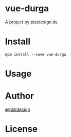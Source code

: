 # vue-durga

A project by platdesign.de


# Install

`npm install --save vue-durga`

# Usage


# Author

[@platdesign](https://twitter.com/platdesign)

# License
